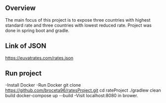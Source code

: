 ## Overview 
The main focus of this project is to expose three countries with highest standard rate and three countries with lowest reduced rate.
Project was done in spring boot and gradle.

## Link of JSON
https://euvatrates.com/rates.json

## Run project
-Install Docker
-Run Docker
git clone https://github.com/broceta96/ratesProject.git
cd rateProject
./gradlew clean build
docker-compose up --build
-Visit localhost:8080 in brower.
